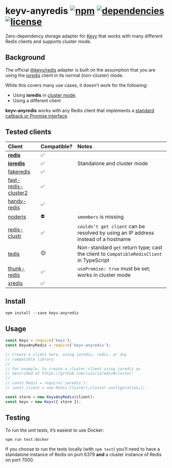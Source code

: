 # keyv-anyredis [![npm](https://img.shields.io/npm/v/keyv-anyredis.svg)](https://www.npmjs.com/package/keyv-anyredis) [![dependencies](https://img.shields.io/david/natesilva/keyv-anyredis.svg)](https://www.npmjs.com/package/keyv-anyredis) [![license](https://img.shields.io/github/license/natesilva/keyv-anyredis.svg)](https://github.com/natesilva/keyv-anyredis/blob/master/LICENSE)

Zero-dependency storage adapter for [Keyv](https://github.com/lukechilds/keyv) that works with many different Redis clients and supports cluster mode.

## Background

The official [@keyv/redis](https://github.com/lukechilds/keyv-redis) adapter is built on the assumption that you are using the [ioredis](https://github.com/luin/ioredis) client in its normal (non-cluster) mode.

While this covers many use cases, it doesn’t work for the following:

- Using **ioredis** in [cluster mode](https://github.com/luin/ioredis#cluster).
- Using a different client

**keyv-anyredis** works with any Redis client that implements a [standard callback or Promise interface](src/compatible-redis-client.ts).

## Tested clients

| Client                                                              | Compatible? | Notes                                                                                    |
| :------------------------------------------------------------------ | :---------- | :--------------------------------------------------------------------------------------- |
| [**redis**](https://github.com/NodeRedis/node-redis)                | ✅          |                                                                                          |
| [**ioredis**](https://github.com/luin/ioredis)                      | ✅          | Standalone and cluster mode                                                              |
| [fakeredis](https://github.com/hdachev/fakeredis)                   | ✅          |                                                                                          |
| [fast-redis-cluster2](https://github.com/h0x91b/fast-redis-cluster) | ✅          |                                                                                          |
| [handy-redis](https://github.com/mmkal/handy-redis)                 | ✅          |                                                                                          |
| [noderis](https://github.com/wallneradam/noderis)                   | ⛔️         | `smembers` is missing                                                                    |
| [redis-clustr](https://github.com/gosquared/redis-clustr)           | ✅          | `couldn’t get client` can be resolved by using an IP address instead of a hostname       |
| [tedis](https://github.com/silkjs/tedis)                            | 🟡          | Non-standard `get` return type; cast the client to `CompatibleRedisClient` in TypeScript |
| [thunk-redis](https://github.com/thunks/thunk-redis)                | ✅          | `usePromise: true` must be set; works in cluster mode                                    |
| [xredis](https://github.com/razaellahi/xredis)                      | ✅          |                                                                                          |

## Install

```shell
npm install --save keyv-anyredis
```

## Usage

```javascript
const Keyv = require('keyv');
const KeyvAnyRedis = require('keyv-anyredis');

// Create a client here, using ioredis, redis, or any
// compatible library.
//
// For example, to create a cluster client using ioredis as
// described at https://github.com/luin/ioredis#cluster:
//
// const Redis = require('ioredis');
// const client = new Redis.Cluster(…cluster configuration…);

const store = new KeyvAnyRedis(client);
const keyv = new Keyv({ store });
```

## Testing

To run the unit tests, it’s easiest to use Docker:

```shell
npm run test:docker
```

If you choose to run the tests locally (with `npm test`) you’ll need to have a standalone instance of Redis on port 6379 **and** a cluster instance of Redis on port 7000.
